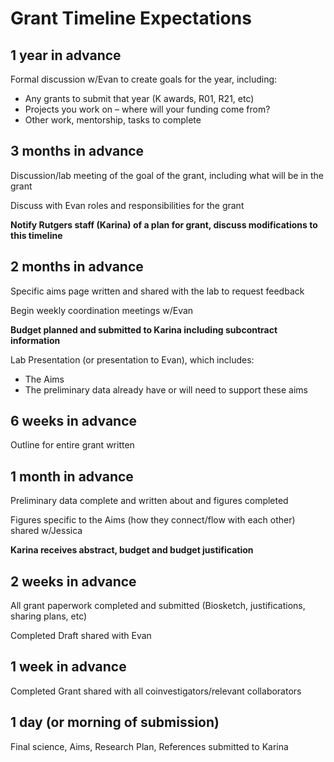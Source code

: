 # Grant Timeline Expectations

## 1 year in advance

Formal discussion w/Evan to create goals for the year, including:

- Any grants to submit that year (K awards, R01, R21, etc)
- Projects you work on – where will your funding come from?
- Other work, mentorship, tasks to complete

## 3 months in advance

Discussion/lab meeting of the goal of the grant, including what will be in the grant

Discuss with Evan roles and responsibilities for the grant

**Notify Rutgers staff (Karina) of a plan for grant, discuss modifications to this timeline**

## 2 months in advance

Specific aims page written and shared with the lab to request feedback

Begin weekly coordination meetings w/Evan

**Budget planned and submitted to Karina including subcontract information**

Lab Presentation (or presentation to Evan), which includes:

- The Aims
- The preliminary data already have or will need to support these aims

## 6 weeks in advance

Outline for entire grant written

## 1 month in advance

Preliminary data complete and written about and figures completed

Figures specific to the Aims (how they connect/flow with each other) shared w/Jessica

**Karina receives abstract, budget and budget justification**

## 2 weeks in advance

All grant paperwork completed and submitted (Biosketch, justifications, sharing plans, etc)

Completed Draft shared with Evan

## 1 week in advance

Completed Grant shared with all coinvestigators/relevant collaborators

## 1 day (or morning of submission)

Final science, Aims, Research Plan, References submitted to Karina
